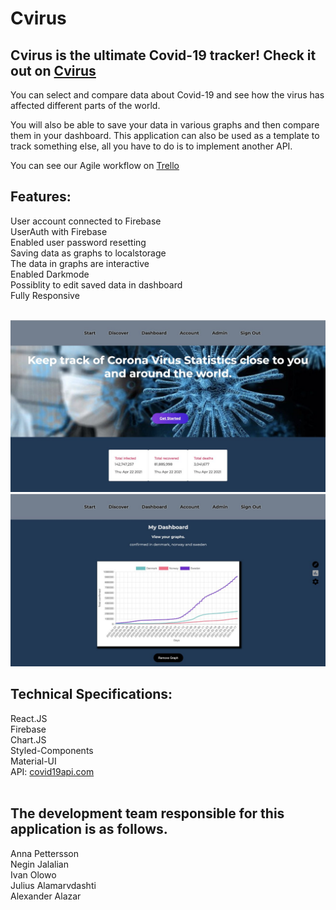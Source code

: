 # Cvirus

## Cvirus is the ultimate Covid-19 tracker! Check it out on [Cvirus](http://cvirus.surge.sh/)


You can select and compare data about Covid-19 and see how the virus has affected different parts of the world. 
<br>

You will also be able to save your data in various graphs and then compare them in your dashboard. This application can also be used as a template to track something else, all you have to do is to implement another API.
<br>

You can see our Agile workflow on [Trello](https://trello.com/b/NEYYR2eC/group-ten)
<br>

## Features:
User account connected to Firebase<br>
UserAuth with Firebase<br>
Enabled user password resetting<br>
Saving data as graphs to localstorage<br>
The data in graphs are interactive<br>
Enabled Darkmode<br>
Possiblity to edit saved data in dashboard<br>
Fully Responsive<br>
<br>

![Covid-Landing](https://github.com/negin1/fe20tp2_bev_10/blob/main/src/img/CVIRUS_landing.jpg?raw=true)
![Covid](https://github.com/negin1/fe20tp2_bev_10/blob/main/src/img/CVIRUS_dashboard.jpg?raw=true)

## Technical Specifications:
React.JS<br>
Firebase<br>
Chart.JS<br>
Styled-Components<br>
Material-UI<br>
API: [covid19api.com](https://documenter.getpostman.com/view/10808728/SzS8rjbc)<br>
<br>


## The development team responsible for this application is as follows.

Anna Pettersson<br>
Negin Jalalian<br>
Ivan Olowo<br>
Julius Alamarvdashti<br>
Alexander Alazar<br>



